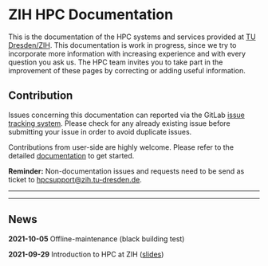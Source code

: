 # ZIH HPC Documentation

This is the documentation of the HPC systems and services provided at
[TU Dresden/ZIH](https://tu-dresden.de/zih/).  This documentation is work in progress, since we try
to incorporate more information with increasing experience and with every question you ask us. The
HPC team invites you to take part in the improvement of these pages by correcting or adding useful
information.

## Contribution

Issues concerning this documentation can reported via the GitLab
[issue tracking system](https://gitlab.hrz.tu-chemnitz.de/zih/hpcsupport/hpc-compendium/-/issues).
Please check for any already existing issue before submitting your issue in order to avoid duplicate
issues.

Contributions from user-side are highly welcome. Please refer to
the detailed [documentation](contrib/howto_contribute.md) to get started.

**Reminder:** Non-documentation issues and requests need to be send as ticket to
[hpcsupport@zih.tu-dresden.de](mailto:hpcsupport@zih.tu-dresden.de).

---

---

## News

**2021-10-05** Offline-maintenance (black building test)

**2021-09-29** Introduction to HPC at ZIH ([slides](misc/HPC-Introduction.pdf))
